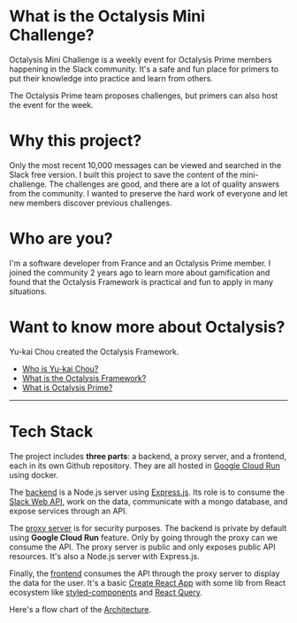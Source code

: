 # What is the Octalysis Mini Challenge?

Octalysis Mini Challenge is a weekly event for Octalysis Prime members happening in the Slack community. It's a safe and fun place for primers to put their knowledge into practice and learn from others.

The Octalysis Prime team proposes challenges, but primers can also host the event for the week.

# Why this project?

Only the most recent 10,000 messages can be viewed and searched in the Slack free version. I built this project to save the content of the mini-challenge. The challenges are good, and there are a lot of quality answers from the community. I wanted to preserve the hard work of everyone and let new members discover previous challenges.

# Who are you?

I'm a software developer from France and an Octalysis Prime member. I joined the community 2 years ago to learn more about gamification and found that the Octalysis Framework is practical and fun to apply in many situations.

# Want to know more about Octalysis?

Yu-kai Chou created the Octalysis Framework.

- [Who is Yu-kai Chou?](https://yukaichou.com/gamification-expert/)
- [What is the Octalysis Framework?](https://yukaichou.com/gamification-examples/octalysis-complete-gamification-framework/)
- [What is Octalysis Prime?](https://join.octalysisprime.com/)

---

# Tech Stack

The project includes **three parts**: a backend, a proxy server, and a frontend, each in its own Github repository. They are all hosted in [Google Cloud Run](https://cloud.google.com/run/) using docker.

The [backend](https://github.com/Wraithraiser/octalysis-monday-challenge) is a Node.js server using [Express.js](http://expressjs.com/). Its role is to consume the [Slack Web API](https://api.slack.com/web), work on the data, communicate with a mongo database, and expose services through an API.

The [proxy server](https://github.com/Wraithraiser/octalysis-proxy-server) is for security purposes. The backend is private by default using **Google Cloud Run** feature. Only by going through the proxy can we consume the API. The proxy server is public and only exposes public API resources. It's also a Node.js server with Express.js.

Finally, the [frontend](https://github.com/Wraithraiser/octalysis-monday-challenge-front) consumes the API through the proxy server to display the data for the user. It's a basic [Create React App](https://create-react-app.dev/) with some lib from React ecosystem like [styled-components](https://styled-components.com/) and [React Query](https://react-query.tanstack.com/).

Here's a flow chart of the [Architecture](https://user-images.githubusercontent.com/37420129/151696714-e66320cf-a425-423e-a398-b21b76153271.png).
